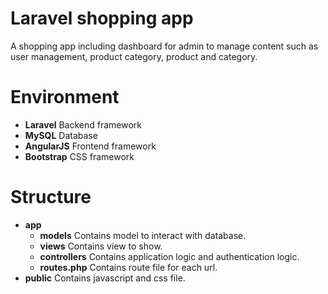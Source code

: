 # Laravel shopping app
A shopping app including dashboard for admin to manage content such as user management, product category, product and category.

# Environment
- <b>Laravel</b>   Backend framework
- <b>MySQL</b>     Database
- <b>AngularJS</b> Frontend framework
- <b>Bootstrap</b> CSS framework

# Structure
- <b>app</b>
  - <b>models</b>       Contains model to interact with  database.
  - <b>views</b>        Contains view to show.
  - <b>controllers</b>  Contains application logic and authentication logic.
  - <b>routes.php</b>    Contains route file for each url.
- <b>public</b>         Contains javascript and css file.
